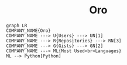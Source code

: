 <h1 align="center">Oro</h1>

```mermaid
graph LR
COMPANY_NAME{Oro}
COMPANY_NAME ---> U{Users} ---> UN[1]
COMPANY_NAME ---> R{Repositories} ---> RN[3]
COMPANY_NAME ---> G{Gists} ---> GN[2]
COMPANY_NAME ---> ML{Most Used<br>Languages}
ML --> Python[Python]
```
